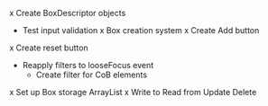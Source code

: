 x Create BoxDescriptor objects
- Test input validation
x Box creation system
x Create Add button

x Create reset button
- Reapply filters to looseFocus event
    - Create filter for CoB elements

x Set up Box storage
    ArrayList
    x   Write to
        Read from
        Update
        Delete